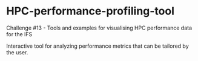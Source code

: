 # HPC-performance-profiling-tool
Challenge #13 - Tools and examples for visualising HPC performance data for the IFS

Interactive tool for analyzing performance metrics that can be tailored by the user. 
